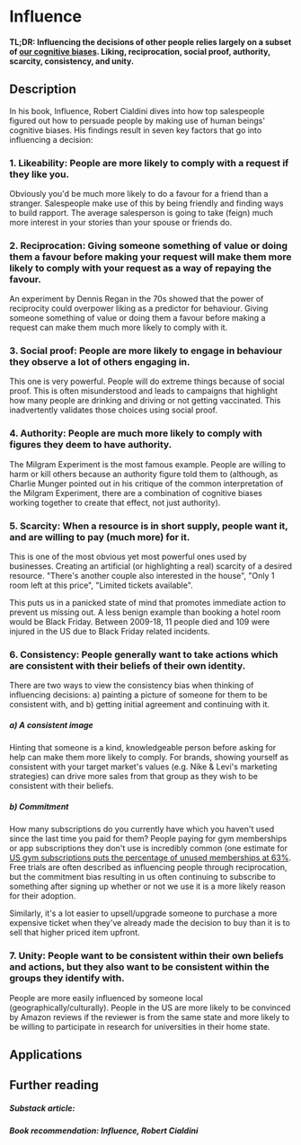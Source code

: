 # Influence
#### TL;DR: Influencing the decisions of other people relies largely on a subset of [our cognitive biases](https://github.com/interesting-git/worldly-wisdom/edit/main/mental-models/psychology/biases.md). Liking, reciprocation, social proof, authority, scarcity, consistency, and unity.

## Description
In his book, Influence, Robert Cialdini dives into how top salespeople figured out how to persuade people by making use of human beings' cognitive biases. His findings result in seven key factors that go into influencing a decision:

### 1. Likeability: People are more likely to comply with a request if they like you.
Obviously you'd be much more likely to do a favour for a friend than a stranger. Salespeople make use of this by being friendly and finding ways to build rapport. The average salesperson is going to take (feign) much more interest in your stories than your spouse or friends do.

### 2. Reciprocation: Giving someone something of value or doing them a favour before making your request will make them more likely to comply with your request as a way of repaying the favour.
An experiment by Dennis Regan in the 70s showed that the power of reciprocity could overpower liking as a predictor for behaviour. Giving someone something of value or doing them a favour before making a request can make them much more likely to comply with it.

### 3. Social proof: People are more likely to engage in behaviour they observe a lot of others engaging in.
This one is very powerful. People will do extreme things because of social proof. This is often misunderstood and leads to campaigns that highlight how many people are drinking and driving or not getting vaccinated. This inadvertently validates those choices using social proof.

### 4. Authority: People are much more likely to comply with figures they deem to have authority.
The Milgram Experiment is the most famous example. People are willing to harm or kill others because an authority figure told them to (although, as Charlie Munger pointed out in his critique of the common interpretation of the Milgram Experiment, there are a combination of cognitive biases working together to create that effect, not just authority).

### 5. Scarcity: When a resource is in short supply, people want it, and are willing to pay (much more) for it.
This is one of the most obvious yet most powerful ones used by businesses. Creating an artificial (or highlighting a real) scarcity of a desired resource. "There's another couple also interested in the house", "Only 1 room left at this price", "Limited tickets available".

This puts us in a panicked state of mind that promotes immediate action to prevent us missing out. A less benign example than booking a hotel room would be Black Friday. Between 2009-18, 11 people died and 109 were injured in the US due to Black Friday related incidents.

### 6. Consistency: People generally want to take actions which are consistent with their beliefs of their own identity.
There are two ways to view the consistency bias when thinking of influencing decisions: a) painting a picture of someone for them to be consistent with, and b) getting initial agreement and continuing with it.

##### a) A consistent image
Hinting that someone is a kind, knowledgeable person before asking for help can make them more likely to comply. For brands, showing yourself as consistent with your target market's values (e.g. Nike & Levi's marketing strategies) can drive more sales from that group as they wish to be consistent with their beliefs.

##### b) Commitment
How many subscriptions do you currently have which you haven't used since the last time you paid for them? People paying for gym memberships or app subscriptions they don't use is incredibly common (one estimate for [US gym subscriptions puts the percentage of unused memberships at 63%](https://thehustle.co/do-you-even-waste-money-bro/). Free trials are often described as influencing people through reciprocation, but the commitment bias resulting in us often continuing to subscribe to something after signing up whether or not we use it is a more likely reason for their adoption.

Similarly, it's a lot easier to upsell/upgrade someone to purchase a more expensive ticket when they've already made the decision to buy than it is to sell that higher priced item upfront.

### 7. Unity: People want to be consistent within their own beliefs and actions, but they also want to be consistent within the groups they identify with.
People are more easily influenced by someone local (geographically/culturally). People in the US are more likely to be convinced by Amazon reviews if the reviewer is from the same state and more likely to be willing to participate in research for universities in their home state.


## Applications


## Further reading
##### Substack article: 
##### Book recommendation: Influence, Robert Cialdini
